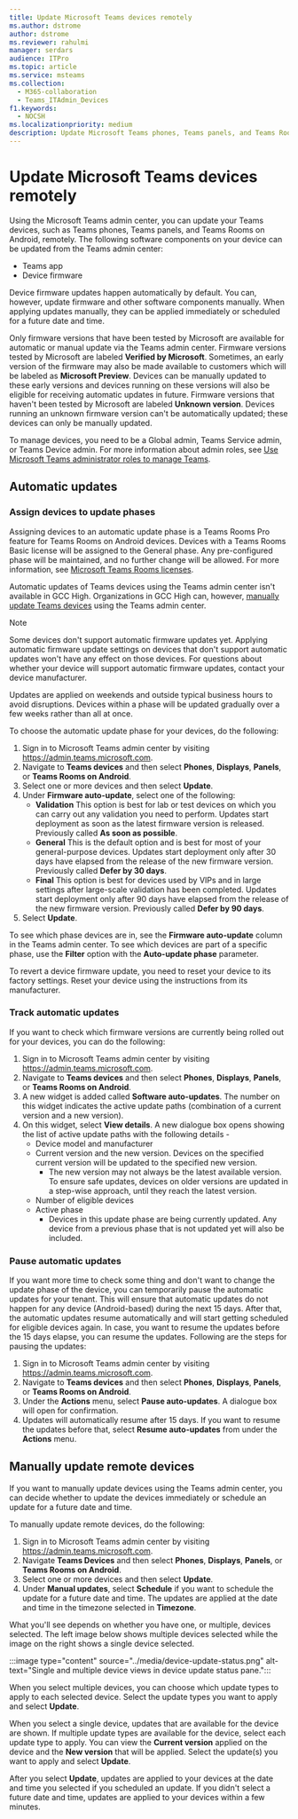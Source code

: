 ```yaml
---
title: Update Microsoft Teams devices remotely
ms.author: dstrome
author: dstrome
ms.reviewer: rahulmi
manager: serdars
audience: ITPro
ms.topic: article
ms.service: msteams
ms.collection: 
  - M365-collaboration
  - Teams_ITAdmin_Devices
f1.keywords: 
  - NOCSH
ms.localizationpriority: medium
description: Update Microsoft Teams phones, Teams panels, and Teams Rooms on Android, devices remotely using the Teams admin center.
---
```


# Update Microsoft Teams devices remotely

Using the Microsoft Teams admin center, you can update your Teams devices, such as Teams phones, Teams panels, and Teams Rooms on Android, remotely. The following software components on your device can be updated from the Teams admin center:

- Teams app
- Device firmware

Device firmware updates happen automatically by default. You can, however, update firmware and other software components manually. When applying updates manually, they can be applied immediately or scheduled for a future date and time.

Only firmware versions that have been tested by Microsoft are available for automatic or manual update via the Teams admin center. Firmware versions tested by Microsoft are labeled **Verified by Microsoft**. Sometimes, an early version of the firmware may also be made available to customers which will be labeled as **Microsoft Preview**. Devices can be manually updated to these early versions and devices running on these versions will also be eligible for receiving automatic updates in future. Firmware versions that haven't been tested by Microsoft are labeled **Unknown version**. Devices running an unknown firmware version can't be automatically updated; these devices can only be manually updated.

To manage devices, you need to be a Global admin, Teams Service admin, or Teams Device admin. For more information about admin roles, see [Use Microsoft Teams administrator roles to manage Teams](../using-admin-roles.md).

## Automatic updates

### Assign devices to update phases

Assigning devices to an automatic update phase is a Teams Rooms Pro feature for Teams Rooms on Android devices. Devices with a Teams Rooms Basic license will be assigned to the General phase. Any pre-configured phase will be maintained, and no further change will be allowed. For more information, see [Microsoft Teams Rooms licenses](../rooms/rooms-licensing.md).  

Automatic updates of Teams devices using the Teams admin center isn't available in GCC High. Organizations in GCC High can, however, [manually update Teams devices](#manually-update-remote-devices) using the Teams admin center.

> [!NOTE]
> Some devices don't support automatic firmware updates yet. Applying automatic firmware update settings on devices that don't support automatic updates won't have any effect on those devices. For questions about whether your device will support automatic firmware updates, contact your device manufacturer.
>
> Updates are applied on weekends and outside typical business hours to avoid disruptions. Devices within a phase will be updated gradually over a few weeks rather than all at once.

To choose the automatic update phase for your devices, do the following:

1. Sign in to Microsoft Teams admin center by visiting https://admin.teams.microsoft.com.
2. Navigate to **Teams devices** and then select **Phones**, **Displays**, **Panels**, or **Teams Rooms on Android**.  
3. Select one or more devices and then select **Update**.
4. Under **Firmware auto-update**, select one of the following:
    - **Validation** This option is best for lab or test devices on which you can carry out any validation you need to perform. Updates start deployment as soon as the latest firmware version is released. Previously called **As soon as possible**.
    - **General** This is the default option and is best for most of your general-purpose devices. Updates start deployment only after 30 days have elapsed from the release of the new firmware version. Previously called **Defer by 30 days**.
    - **Final** This option is best for devices used by VIPs and in large settings after large-scale validation has been completed. Updates start deployment only after 90 days have elapsed from the release of the new firmware version. Previously called **Defer by 90 days**.
5. Select **Update**.

To see which phase devices are in, see the **Firmware auto-update** column in the Teams admin center. To see which devices are part of a specific phase, use the **Filter** option with the **Auto-update phase** parameter.

To revert a device firmware update, you need to reset your device to its factory settings. Reset your device using the instructions from its manufacturer.  

### Track automatic updates

If you want to check which firmware versions are currently being rolled out for your devices, you can do the following:

1. Sign in to Microsoft Teams admin center by visiting https://admin.teams.microsoft.com.
2. Navigate to **Teams devices** and then select **Phones**, **Displays**, **Panels**, or **Teams Rooms on Android**.
3. A new widget is added called **Software auto-updates**. The number on this widget indicates the active update paths (combination of a current version and a new version).
4. On this widget, select **View details**. A new dialogue box opens showing the list of active update paths with the following details - 
    - Device model and manufacturer
    - Current version and the new version. Devices on the specified current version will be updated to the specified new version.
        - The new version may not always be the latest available version. To ensure safe updates, devices on older versions are updated in a step-wise approach, until they reach the latest version.
    - Number of eligible devices
    - Active phase
        - Devices in this update phase are being currently updated. Any device from a previous phase that is not updated yet will also be included.

### Pause automatic updates

If you want more time to check some thing and don't want to change the update phase of the device, you can temporarily pause the automatic updates for your tenant. This will ensure that automatic updates do not happen for any device (Android-based) during the next 15 days. After that, the automatic updates resume automatically and will start getting scheduled for eligible devices again. In case, you want to resume the updates before the 15 days elapse, you can resume the updates. Following are the steps for pausing the updates:

1. Sign in to Microsoft Teams admin center by visiting https://admin.teams.microsoft.com.
2. Navigate to **Teams devices** and then select **Phones**, **Displays**, **Panels**, or **Teams Rooms on Android**.
3. Under the **Actions** menu, select **Pause auto-updates**. A dialogue box will open for confirmation.
4. Updates will automatically resume after 15 days. If you want to resume the updates before that, select **Resume auto-updates** from under the **Actions** menu.


## Manually update remote devices

If you want to manually update devices using the Teams admin center, you can decide whether to update the devices immediately or schedule an update for a future date and time.

To manually update remote devices, do the following:

1. Sign in to Microsoft Teams admin center by visiting https://admin.teams.microsoft.com.
2. Navigate  **Teams Devices** and then select **Phones**, **Displays**, **Panels**, or **Teams Rooms on Android**.
3. Select one or more devices and then select **Update**.
4. Under **Manual updates**, select **Schedule** if you want to schedule the update for a future date and time. The updates are applied at the date and time in the timezone selected in **Timezone**.

What you'll see depends on whether you have one, or multiple, devices selected. The left image below shows multiple devices selected while the image on the right shows a single device selected.

:::image type="content" source="../media/device-update-status.png" alt-text="Single and multiple device views in device update status pane.":::

When you select multiple devices, you can choose which update types to apply to each selected device. Select the update types you want to apply and select **Update**.

When you select a single device, updates that are available for the device are shown. If multiple update types are available for the device, select each update type to apply. You can view the **Current version** applied on the device and the **New version** that will be applied. Select the update(s) you want to apply and select **Update**.

After you select **Update**, updates are applied to your devices at the date and time you selected if you scheduled an update. If you didn't select a future date and time, updates are applied to your devices within a few minutes.
